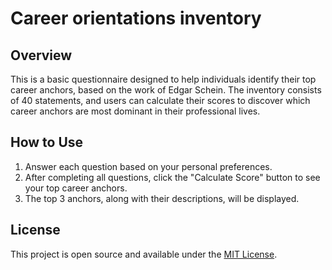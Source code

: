 # Career orientations inventory

## Overview

This is a basic questionnaire designed to help individuals identify their top career anchors, based on the work of Edgar Schein. The inventory consists of 40 statements, and users can calculate their scores to discover which career anchors are most dominant in their professional lives.

## How to Use

1. Answer each question based on your personal preferences.
2. After completing all questions, click the "Calculate Score" button to see your top career anchors.
3. The top 3 anchors, along with their descriptions, will be displayed.

## License

This project is open source and available under the [MIT License](LICENSE).
